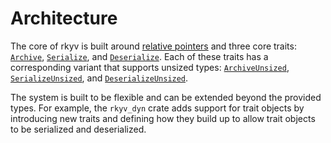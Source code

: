 # Architecture

The core of rkyv is built around
[relative pointers](https://docs.rs/rkyv/latest/rkyv/struct.RelPtr.html) and three core traits:
[`Archive`](https://docs.rs/rkyv/latest/rkyv/trait.Archive.html),
[`Serialize`](https://docs.rs/rkyv/latest/rkyv/trait.Serialize.html), and
[`Deserialize`](https://docs.rs/rkyv/latest/rkyv/trait.Deserialize.html). Each of these traits has a
corresponding variant that supports unsized types:
[`ArchiveUnsized`](https://docs.rs/rkyv/latest/rkyv/trait.ArchiveUnsized.html),
[`SerializeUnsized`](https://docs.rs/rkyv/latest/rkyv/trait.SerializeUnsized.html), and
[`DeserializeUnsized`](https://docs.rs/rkyv/latest/rkyv/trait.DeserializeUnsized.html).

The system is built to be flexible and can be extended beyond the provided types. For example, the
`rkyv_dyn` crate adds support for trait objects by introducing new traits and defining how they
build up to allow trait objects to be serialized and deserialized.
